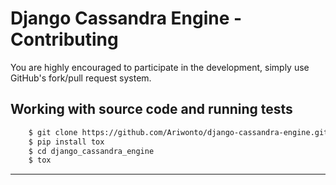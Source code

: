 # Django Cassandra Engine - Contributing

You are highly encouraged to participate in the development,
simply use GitHub's fork/pull request system.

## Working with source code and running tests

``` sh
    $ git clone https://github.com/Ariwonto/django-cassandra-engine.git
    $ pip install tox
    $ cd django_cassandra_engine
    $ tox
```

---
